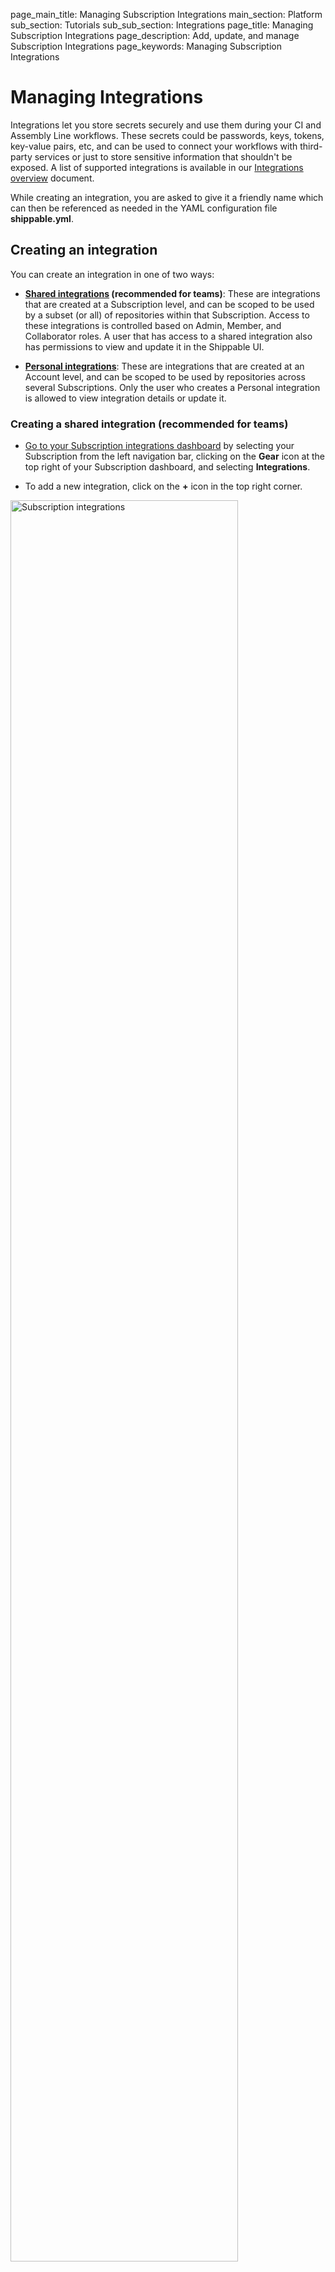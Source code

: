 page_main_title: Managing Subscription Integrations
main_section: Platform
sub_section: Tutorials
sub_sub_section: Integrations
page_title: Managing Subscription Integrations
page_description: Add, update, and manage Subscription Integrations
page_keywords: Managing Subscription Integrations

# Managing Integrations

Integrations let you store secrets securely and use them during your CI and Assembly Line workflows. These secrets could be passwords, keys, tokens, key-value pairs, etc, and can be used to connect your workflows with third-party services or just to store sensitive information that shouldn't be exposed. A list of supported integrations is available in our [Integrations overview](/platform/integration/overview) document.

While creating an integration, you are asked to give it a friendly name which can then be referenced as needed in the YAML configuration file **shippable.yml**.

<a name="create-sub-integration"></a>
## Creating an integration

You can create an integration in one of two ways:

- **[Shared integrations](#create-shared-integration) (recommended for teams)**: These are integrations that are created at a Subscription level, and can be scoped to be used by a subset (or all) of repositories within that Subscription. Access to these integrations is controlled based on Admin, Member, and Collaborator roles. A user that has access to a shared integration also has permissions to view and update it in the Shippable UI.  

- **[Personal integrations](#create-personal-integration)**: These are integrations that are created at an Account level, and can be scoped to be used by repositories across several Subscriptions. Only the user who creates a Personal integration is allowed to view integration details or update it.

<a name="create-shared-integrations"></a>
### Creating a shared integration (recommended for teams)

- [Go to your Subscription integrations dashboard](#view-sub-integrations) by selecting your Subscription from the left navigation bar, clicking on the **Gear** icon at the top right of your Subscription dashboard, and selecting **Integrations**.

- To add a new integration, click on the **+** icon in the top right corner.

<img width="85%" height="85%" src="/images/platform/tutorial/integrations/create-integration.png" alt="Subscription integrations">

- Select the **Create a subscription integration** tab.

- Give your integration a friendly name and select the type of integration you want to create. Please note that the friendly name specified here should be used in your CI and Assembly Lines config.

<img src="/images/platform/tutorial/integrations/create_integration_at_subscription_level.png" alt="Subscription integrations">

- Complete all integration-specific fields. For instructions, go to the [Integrations overview doc](/platform/integration/overview/) and select the specific third-party integration you're configuring.

- For the **Edit Permissions** dropdown, choose the Roles that can update this integration. For an explanation of how your Source Control Provider organization/team roles map to Shippable roles, please read our [roles and permissions doc](/ci/permissions/#userorg-permissions-mapping-to-shippable-roles). If a user's role is allowed access to this integration, they can view integration details and modify the integration.

- Select the repositories that can use this integration. This means that any **shippable.yml** files in these repositories can reference this integration. Default is **All projects**.

- Click on **Save**.

<a name="create-personal-integration"></a>
### Creating a personal integration

- From the left navigation bar, click on **Integrations**. This will take you to your **Account integrations dashboard**, which shows all the personal integrations you've created.

<img src="/images/platform/tutorial/integrations/create-account-integration.png" alt="Account integrations">

- Click on **+** icon at the top right.

- Give your integration a friendly name.

- Choose the right **Integration type**, depending on what you're trying to configure. Complete all integration-specific fields and click on **Save**. For instructions on how to complete the fields for a specific integration, go to the [Integrations overview doc](/platform/integration/overview/) and select the specific third-party integration you're configuring.

<img src="/images/platform/tutorial/integrations/create-account-integration-2.png" alt="Account integrations">

- Please note that while creating the integration, **you will need to specify which Subscriptions and/or Projects have access to it**.

You can also create a personal integration by going to your [Subscription integrations dashboard](#view-sub-integrations), clicking on **+** to add an integration, selecting the **Use an account integration** tab, and creating an integration.

## Viewing integrations

You can view a list integrations at the following places:

* [Subscription integration dashboard](#view-sub-integrations), that shows you a list of integrations are available to that specific Subscription. Subscription integrations can be shared integrations, or personal integrations that were scoped to include that Subscription.

* [Account integrations dashboard](#view-account-integrations), that shows your personal integrations.

<a name="view-sub-integrations"></a>
### Subscription integrations dashboard

Your Subscription integrations dashboard shows you a list of integrations are available to that specific Subscription. Subscription integrations can be shared integrations, or personal integrations that were scoped to include that Subscription.

To view Subscription integrations:

- Select your Subscription from the left navigation bar.

<img width="30%" height="30%" src="/images/platform/resources/syncRepo/list-subscriptions.png" alt="Subscription integrations">

- Click on the **Gear** icon in the top right menu, and select **Integrations**

<img src="/images/platform/tutorial/integrations/subscription_gear_menu_integrations.png" alt="Subscription integrations">

- You will see a list of your Subscription integrations. Shared and personal integrations are distinguished by icons as shown below:

<img src="/images/platform/tutorial/integrations/subscription-integrations-list.png" alt="Subscription integrations">

<a name="view-account-integrations"></a>
### Account integrations dashboard

Account integrations dashboard shows you a list of your personal integrations.

- From the left navigation bar, click on **Integrations**.

<img src="/images/platform/tutorial/integrations/create-account-integration.png" alt="Account integrations">

Clicking on any individual integration will show you details for that integration.

<a name="update-sub-integrations"></a>
## Updating integrations

You can update shared integrations by going to the specific Subscription integration dashboard, and personal integrations from the Account integration dashboard.

### Updating shared integrations

- [Go to your Subscription integrations dashboard](#view-sub-integrations) by selecting your Subscription from the left navigation bar, clicking on the **Gear** icon at the top right of your Subscription dashboard, and selecting **Integrations**.

- Click on the integration you want to update to go to the **Edit** page.

- For shared integrations, you can update any field that you have permissions to.  

- Make the updates and click on **Save**.

### Updating personal integrations

- From the left navigation bar, click on **Integrations**. This will take you to your **Account integrations dashboard**, which shows all the personal integrations you've created.

- Click on the integration you want to update to go to the **Edit** page.

- Make your updates and click on **Save**.

### Updating a Subscription integration created from a personal integration

If you have a Subscription integration that was created as a result of a personal integration being scoped to include that Subscription, you can change it to point to another personal integration if needed.

This is very useful in scenarios where an employee creates a personal integration and uses it in CI/Assembly Line workflows for your organization, and then leaves the company or somehow loses access to the organization. To avoid a situation where you need to create a new integration and update your YAML config everywhere, we let you point the same Subscription integration to a different personal integration.

**Please note that this functionality is only available for Subscription Admins.**

To do this:

- [Go to your Subscription integrations dashboard](#view-sub-integrations) by selecting your Subscription from the left navigation bar, clicking on the **Gear** icon at the top right of your Subscription dashboard, and selecting **Integrations**.

- Click on the integration you want to update to go to the **Edit** page.

- For personal integrations, you can update the following:
    - Integration name, which is used to reference this integration in your YAML config for CI and Assembly Lines
    - Associated personal (i.e. Account) integration. This is a great way to update your secrets without needing to touch YAML config.

- Make your updates and click on **Save**.

## Deleting integrations

Depending on the type of integration, instructions to delete are given below.

### Deleting shared integrations

- [Go to your Subscription integrations dashboard](#view-sub-integrations) by selecting your Subscription from the left navigation bar, clicking on the **Gear** icon at the top right of your Subscription dashboard, and selecting **Integrations**.

- Click on the integration you want to delete. On the Integration Edit page, click on **Delete** in the **Delete Integration** panel.

Please note that if this integration is being used in any resources or jobs that are in your CI or Assembly Line workflows, you will see a list of these instead of the **Delete button**. Remove the integration from the jobs and resources, and then delete the integration.

### Deleting personal integrations

- [Go to your Subscription integrations dashboard](#view-sub-integrations) by selecting your Subscription from the left navigation bar, clicking on the **Gear** icon at the top right of your Subscription dashboard, and selecting **Integrations**.

- Click on the integration you want to delete. On the Integration Edit page, click on **Delete** in the **Delete Integration** panel.

Please note that if this integration is being used in any resources or jobs that are in your CI or Assembly Line workflows, you will see a list of these instead of the **Delete button**. Remove the integration from the jobs and resources, and then delete the integration.

### Deleting Subscription integration created from a personal integration

If you delete a Subscription integration that was created as a result of a personal integration being scoped to include that Subscription, deleting it just alters the personal integration scope to exclude that Subscription. It does not actually delete the personal integration from the account of the person who created it.
